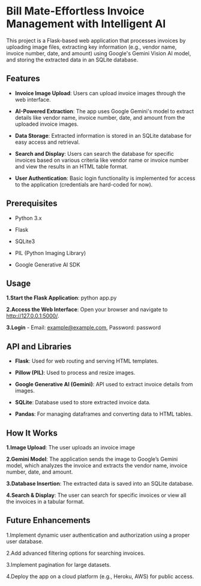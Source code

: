 # Bill Mate-Effortless Invoice Management with Intelligent AI 
This project is a Flask-based web application that processes invoices by uploading image files, extracting key information (e.g., vendor name, invoice number, date, and amount) using Google's Gemini Vision AI model, and storing the extracted data in an SQLite database.
## Features
- **Invoice Image Upload**: Users can upload invoice images through the web interface.

- **AI-Powered Extraction**: The app uses Google Gemini's model to extract details like vendor name, invoice number, date, and amount from the uploaded invoice images.

- **Data Storage**: Extracted information is stored in an SQLite database for easy access and retrieval.

- **Search and Display**: Users can search the database for specific invoices based on various criteria like vendor name or invoice number and view the results in an HTML table format.

- **User Authentication**: Basic login functionality is implemented for access to the application (credentials are hard-coded for now).
## Prerequisites
- Python 3.x

- Flask

- SQLite3

- PIL (Python Imaging Library)

- Google Generative AI SDK
## Usage
**1.Start the Flask Application**: python app.py

**2.Access the Web Interface**: Open your browser and navigate to http://127.0.0.1:5000/.

**3.Login** - Email: example@example.com, Password: password
## API and Libraries
- **Flask**: Used for web routing and serving HTML templates.

- **Pillow (PIL)**: Used to process and resize images.

- **Google Generative AI (Gemini)**: API used to extract invoice details from images.

- **SQLite**: Database used to store extracted invoice data.

- **Pandas**: For managing dataframes and converting data to HTML tables.
## How It Works
**1.Image Upload**: The user uploads an invoice image

**2.Gemini Model**: The application sends the image to Google’s Gemini model, which analyzes the invoice and extracts the vendor name, invoice number, date, and amount.

**3.Database Insertion**: The extracted data is saved into an SQLite database.

**4.Search & Display**: The user can search for specific invoices or view all the invoices in a tabular format.
## Future Enhancements
1.Implement dynamic user authentication and authorization using a proper user database.

2.Add advanced filtering options for searching invoices.

3.Implement pagination for large datasets.

4.Deploy the app on a cloud platform (e.g., Heroku, AWS) for public access.
